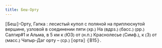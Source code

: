 ```yaml
---
title: Беш-Орту
---
```


⟦Беш⟧-Орту, Гапка
: лесистый купол с поляной на приплюснутой вершине, узловой в соединении пяти ⦅хр.⦆ На ⦅вдрз.⦆ ⦅басс.⦆ ⦅рр.⦆ Салгир#1 и Альма, в 5 км к ⦅ЮЗ⦆ от ⦅н.п.⦆ Краснолесье ⦅Симф.⦆, к ⦅З⦆ от ⦅масс.⦆ Чатыр-Даг орту – ⦅ср.⦆ ⟦орта⟧ ⦃В15⦄.

